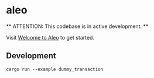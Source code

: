 # aleo

** ATTENTION: This codebase is in active development. **

Visit [Welcome to Aleo](https://github.com/AleoHQ/welcome) to get started.

## Development

```
cargo run --example dummy_transaction
```